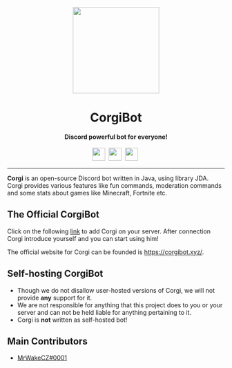 
<div align="center">
    <img src="https://i.imgur.com/Ei9h3xg.png" height="200" width="200">
    <h1>CorgiBot</h1>
    <strong>Discord powerful bot for everyone!</strong><br><br>
    <img src="https://forthebadge.com/images/badges/made-with-java.svg" height="30">&nbsp;
    <img src="https://forthebadge.com/images/badges/built-with-love.svg" height="30">&nbsp;
    <a href="https://discord.gg/rfsEqme"><img src="https://img.shields.io/discord/255045073887166475.svg?style=for-the-badge" height="30"></a>&nbsp;
</div>

---

**Corgi** is an open-source Discord bot written in Java, using library JDA.
Corgi provides various features like fun commands, moderation commands and some stats about games like Minecraft, Fortnite etc.

## The Official CorgiBot
Click on the following [link](https://discordapp.com/oauth2/authorize?client_id=294952122582302720&scope=bot&permissions=104197334) to add Corgi on your server. After connection Corgi introduce yourself and you can start using him! 

The official website for Corgi can be founded is https://corgibot.xyz/.

## Self-hosting CorgiBot
- Though we do not disallow user-hosted versions of Corgi, we will not provide **any** support for it.
- We are not responsible for anything that this project does to you or your server and can not be held liable for anything pertaining to it. 
- Corgi is **not** written as self-hosted bot!

## Main Contributors
* [MrWakeCZ#0001](https://github.com/MrWakeCZ)
